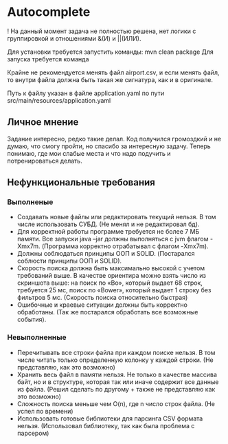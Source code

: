 # Autocomplete
! На данный момент задача не полностью решена, нет логики с группировкой и 
отношениями &(И) и ||(ИЛИ).

Для установки требуется запустить команды: mvn clean package
Для запуска требуется команда

Крайне не рекомендуется менять файл airport.csv, и если менять файл, то
внутри файла должна быть такая же сигнатура, как и в оригинале. 

Путь к файлу указан в файле application.yaml по пути 
src/main/resources/application.yaml

## Личное мнение
Задание интересно, редко такие делал. Код получился громоздкий и не думаю, 
что смогу пройти, но спасибо за интересную задачу. Теперь понимаю, где мои слабые места и 
что надо подучить и потренироваться делать.

## Нефункциональные требования
### Выполненые
* Создавать новые файлы или редактировать текущий нельзя.
  В том числе использовать СУБД. (Не менял и не редактировал бд).
* Для корректной работы программе требуется не более 7 МБ памяти.
  Все запуски java –jar должны выполняться с jvm флагом -Xmx7m.
  (Программа корректно отрабатывал с флагом -Xmx7m).
* Должны соблюдаться принципы ООП и SOLID. 
  (Постарался соблюсти принципы ООП и SOLID).
* Скорость поиска должна быть максимально высокой с учетом требований выше.
  В качестве ориентира можно взять число из скриншота выше: на поиск по «Bo», который
  выдает 68 строк, требуется 25 мс, поиск по «Bower», который выдает 1 строку без
  фильтров 5 мс. (Скорость поиска относительно быстрая)
* Ошибочные и краевые ситуации должны быть корректно обработаны. 
  (Так же постарался обработать все возможные события).
### Невыполненные
* Перечитывать все строки файла при каждом поиске нельзя.
  В том числе читать только определенную колонку у каждой строки.
  (Не представляю, как это возможно)
* Хранить весь файл в памяти нельзя.
  Не только в качестве массива байт, но и в структуре, которая так или иначе содержит все
  данные из файла. (Решил сделать по другому + также не представляю как это возможно)
* Сложность поиска меньше чем O(n), где n число строк файла. (Не успел по времени)
* Использовать готовые библиотеки для парсинга CSV формата нельзя. 
  (Использовал библиотеку, так как была проблема с парсером)
